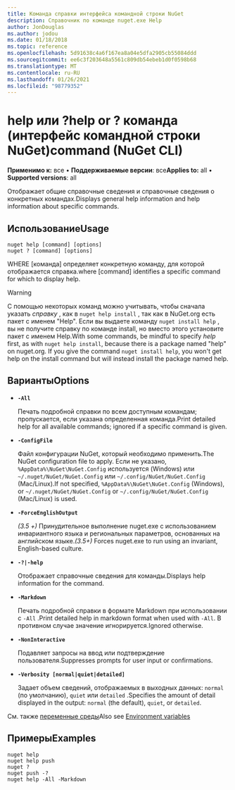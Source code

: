 ```yaml
---
title: Команда справки интерфейса командной строки NuGet
description: Справочник по команде nuget.exe Help
author: JonDouglas
ms.author: jodou
ms.date: 01/18/2018
ms.topic: reference
ms.openlocfilehash: 5d91638c4a6f167ea8a04e5dfa2905cb55084ddd
ms.sourcegitcommit: ee6c3f203648a5561c809db54ebeb1d0f0598b68
ms.translationtype: MT
ms.contentlocale: ru-RU
ms.lasthandoff: 01/26/2021
ms.locfileid: "98779352"
---
```

# <a name="help-or--command-nuget-cli"></a><span data-ttu-id="a3997-103">help или ?</span><span class="sxs-lookup"><span data-stu-id="a3997-103">help or ?</span></span> <span data-ttu-id="a3997-104">команда (интерфейс командной строки NuGet)</span><span class="sxs-lookup"><span data-stu-id="a3997-104">command (NuGet CLI)</span></span>

<span data-ttu-id="a3997-105">**Применимо к:** все &bullet; **Поддерживаемые версии**: все</span><span class="sxs-lookup"><span data-stu-id="a3997-105">**Applies to:** all &bullet; **Supported versions**: all</span></span>

<span data-ttu-id="a3997-106">Отображает общие справочные сведения и справочные сведения о конкретных командах.</span><span class="sxs-lookup"><span data-stu-id="a3997-106">Displays general help information and help information about specific commands.</span></span>

## <a name="usage"></a><span data-ttu-id="a3997-107">Использование</span><span class="sxs-lookup"><span data-stu-id="a3997-107">Usage</span></span>

```cli
nuget help [command] [options]
nuget ? [command] [options]
```

<span data-ttu-id="a3997-108">WHERE [команда] определяет конкретную команду, для которой отображается справка.</span><span class="sxs-lookup"><span data-stu-id="a3997-108">where [command] identifies a specific command for which to display help.</span></span>

> [!Warning]
> <span data-ttu-id="a3997-109">С помощью некоторых команд можно учитывать, чтобы сначала указать *справку* , как в `nuget help install` , так как в NuGet.org есть пакет с именем "Help". Если вы выдаете команду `nuget install help` , вы не получите справку по команде install, но вместо этого установите пакет с именем Help.</span><span class="sxs-lookup"><span data-stu-id="a3997-109">With some commands, be mindful to specify *help* first, as with `nuget help install`, because there is a package named "help" on nuget.org. If you give the command `nuget install help`, you won't get help on the install command but will instead install the package named help.</span></span>

## <a name="options"></a><span data-ttu-id="a3997-110">Варианты</span><span class="sxs-lookup"><span data-stu-id="a3997-110">Options</span></span>

- **`-All`**

  <span data-ttu-id="a3997-111">Печать подробной справки по всем доступным командам; пропускается, если указана определенная команда.</span><span class="sxs-lookup"><span data-stu-id="a3997-111">Print detailed help for all available commands; ignored if a specific command is given.</span></span>

- **`-ConfigFile`**

  <span data-ttu-id="a3997-112">Файл конфигурации NuGet, который необходимо применить.</span><span class="sxs-lookup"><span data-stu-id="a3997-112">The NuGet configuration file to apply.</span></span> <span data-ttu-id="a3997-113">Если не указано, `%AppData%\NuGet\NuGet.Config` используется (Windows) или `~/.nuget/NuGet/NuGet.Config` или `~/.config/NuGet/NuGet.Config` (Mac/Linux).</span><span class="sxs-lookup"><span data-stu-id="a3997-113">If not specified, `%AppData%\NuGet\NuGet.Config` (Windows), or `~/.nuget/NuGet/NuGet.Config` or `~/.config/NuGet/NuGet.Config` (Mac/Linux) is used.</span></span>

- **`-ForceEnglishOutput`**

  <span data-ttu-id="a3997-114">*(3.5 +)* Принудительное выполнение nuget.exe с использованием инвариантного языка и региональных параметров, основанных на английском языке.</span><span class="sxs-lookup"><span data-stu-id="a3997-114">*(3.5+)* Forces nuget.exe to run using an invariant, English-based culture.</span></span>

- **`-?|-help`**

  <span data-ttu-id="a3997-115">Отображает справочные сведения для команды.</span><span class="sxs-lookup"><span data-stu-id="a3997-115">Displays help information for the command.</span></span>

- **`-Markdown`**

  <span data-ttu-id="a3997-116">Печать подробной справки в формате Markdown при использовании с `-All` .</span><span class="sxs-lookup"><span data-stu-id="a3997-116">Print detailed help in markdown format when used with `-All`.</span></span> <span data-ttu-id="a3997-117">В противном случае значение игнорируется.</span><span class="sxs-lookup"><span data-stu-id="a3997-117">Ignored otherwise.</span></span>

- **`-NonInteractive`**

  <span data-ttu-id="a3997-118">Подавляет запросы на ввод или подтверждение пользователя.</span><span class="sxs-lookup"><span data-stu-id="a3997-118">Suppresses prompts for user input or confirmations.</span></span>

- **`-Verbosity [normal|quiet|detailed]`**

  <span data-ttu-id="a3997-119">Задает объем сведений, отображаемых в выходных данных: `normal` (по умолчанию), `quiet` или `detailed` .</span><span class="sxs-lookup"><span data-stu-id="a3997-119">Specifies the amount of detail displayed in the output: `normal` (the default), `quiet`, or `detailed`.</span></span>

<span data-ttu-id="a3997-120">См. также [переменные среды](cli-ref-environment-variables.md)</span><span class="sxs-lookup"><span data-stu-id="a3997-120">Also see [Environment variables](cli-ref-environment-variables.md)</span></span>

## <a name="examples"></a><span data-ttu-id="a3997-121">Примеры</span><span class="sxs-lookup"><span data-stu-id="a3997-121">Examples</span></span>

```cli
nuget help
nuget help push
nuget ?
nuget push -?
nuget help -All -Markdown
```
